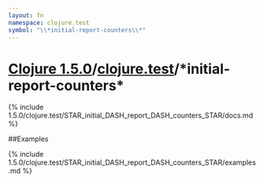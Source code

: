 ```yaml
---
layout: fn
namespace: clojure.test
symbol: "\\*initial-report-counters\\*"
---
```


# [Clojure 1.5.0](../../)/[clojure.test](../)/\*initial-report-counters\*

{% include 1.5.0/clojure.test/STAR_initial_DASH_report_DASH_counters_STAR/docs.md %}

##Examples

{% include 1.5.0/clojure.test/STAR_initial_DASH_report_DASH_counters_STAR/examples.md %}


